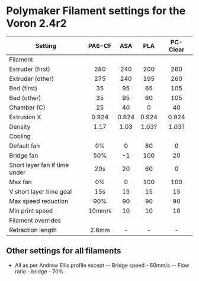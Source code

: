 # Polymaker Filament settings for the Voron 2.4r2

| Setting                       | PA6-CF |  ASA  |  PLA  | PC-Clear |
|-------------------------------|:------:|:-----:|:-----:|:--------:|
| Filament                      |        |       |       |          |
| Extruder (first)              |   280  |  240  |  200  |    260   |
| Extruder (other)              |   275  |  240  |  195  |    260   |
| Bed (first)                   |   35   |   95  |   65  |    105   |
| Bed (other)                   |   35   |   95  |   60  |    105   |
| Chamber (C)                   |   25   |   40  |   0   |    40    |
| Extrusion X                   |  0.924 | 0.924 | 0.924 |   0.924  |
| Density                       |  1.17  |  1.03 | 1.03? |   1.03?  |
| Cooling                       |        |       |       |          |
| Default fan                   |   0%   |   0   |   80  |     0    |
| Bridge fan                    |   50%  |   -1  |  100  |    20    |
| Short layer fan if time under |   20s  |   20  |   60  |     0    |
| Max fan                       |   0%   | 0     | 100   |    100   |
| V short layer time goal       |   15s  | 15    | 15    |    15    |
| Max speed reduction           |   90%  | 90    | 90    |    90    |
| Min print speed               | 10mm/s | 10    | 10    |    10    |
| Filament overrides            |        |       |       |          |
| Retraction length             |  2.6mm | -     | -     |     -    |

## Other settings for all filaments

- All as per Andrew Ellis profile except
-- Bridge speed - 60mm/s
-- Flow ratio - bridge - 70%
